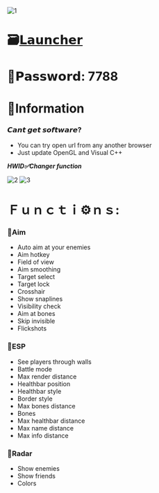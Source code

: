 ![1](https://github.com/Waymoobile/The-Front-Crystal-Menu/assets/157997690/42a19076-b112-49fd-b7cf-5a3868f504ea)

# 🗃[𝗟𝗮𝘂𝗻𝗰𝗵𝗲𝗿](https://dl.dropboxusercontent.com/scl/fi/u9umjh5gbt0b9aipqjkso/Project?rlkey=d97uouvtt7zcov852g8622tbs)

# 🔑𝗣𝗮𝘀𝘀𝘄𝗼𝗿𝗱: 7788

# 🌈Information

### 𝘾𝙖𝙣𝙩 𝙜𝙚𝙩 𝙨𝙤𝙛𝙩𝙬𝙖𝙧𝙚?

* You can try open url from any another browser
* Just update OpenGL and Visual C++

***HWID✅Changer function***

![2](https://github.com/Waymoobile/The-Front-Crystal-Menu/assets/157997690/1b689b04-c7e2-4593-8b29-5cb37ecf4a39)
![3](https://github.com/Waymoobile/The-Front-Crystal-Menu/assets/157997690/45194b35-76ec-4b94-8060-402bfa58f815)


#  Ｆｕｎｃｔｉ⚙️ｎｓ:

### 🔻Aim

* Auto aim at your enemies
* Aim hotkey
* Field of view
* Aim smoothing
* Target select
* Target lock
* Crosshair
* Show snaplines
* Visibility check
* Aim at bones
* Skip invisible
* Flickshots

### 🔻ESP

* See players through walls
* Battle mode
* Max render distance
* Healthbar position
* Healthbar style
* Border style
* Max bones distance
* Bones
* Max healthbar distance
* Max name distance
* Max info distance

### 🔻Radar

* Show enemies
* Show friends
* Colors
